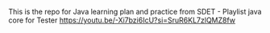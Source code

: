 This is the repo for Java learning plan and practice from SDET - Playlist java core for Tester https://youtu.be/-Xi7bzi6IcU?si=SruR6KL7zlQMZ8fw
